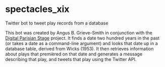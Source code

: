# spectacles_xix
Twitter bot to tweet play records from a database

This bot was created by Angus B. Grieve-Smith in conjunction with the [Digital Parisian Stage](https://github.com/grvsmth/theatredeparis) project.  It finds a date two hundred years in the past (or takes a date as a command-line argument) and looks that date up in a database table, derived from Wicks (1953).  It then retrieves information about plays that premièred on that date and generates a message describing that play, and tweets that play using the Twitter API.
